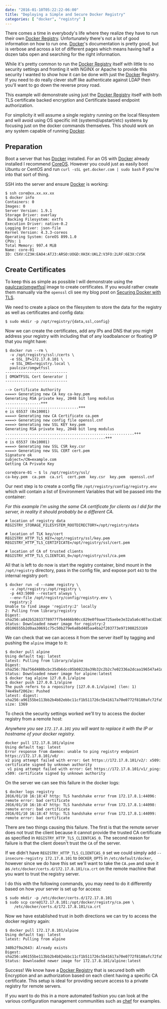 ```yaml
---
date: "2016-01-10T05:22:22-06:00"
title: "Deploying a Simple and Secure Docker Registry"
categories: [ "docker", "registry" ]
---
```


There comes a time in everybody's life where they realize they have to run their own [Docker Registry](https://www.docker.com/docker-registry). Unfortunately there's not a lot of good information on how to run one. [Docker](http://docker.com)'s documentation is pretty good, but is verbose and across a lot of different pages which means having half a dozen tabs open and searching for the right information.

While it's pretty common to run the [Docker Registry](https://www.docker.com/docker-registry) itself with little to no security settings and fronting it with NGINX or Apache to provide this security I wanted to show how it can be done with just the [Docker](http://docker.com) Registry. If you need to do really clever stuff like authenticate against LDAP then you'll want to go down the reverse proxy road.

This example will demonstrate using just the [Docker Registry](https://www.docker.com/docker-registry) itself with both TLS certificate backed encryption and Certificate based endpoint authorization.

For simplicity it will assume a single registry running on the local filesystem and will avoid using OS specific init (systemd/upstart/etc) systems by focusing just on the docker commands themselves.  This should work on any system capable of running [Docker](http://docker.com).

## Preparation

Boot a server that has [Docker](http://docker.com) installed. For an OS with [Docker](http://docker.com) already installed I recommend [CoreOS](http://coreos.com/). However you could just as easily boot Ubuntu or CentOS and run `curl -sSL get.docker.com | sudo bash` if you're into that sort of thing.

SSH into the server and ensure [Docker](http://docker.com) is working:

```
$ ssh core@xx.xx.xx.xx
$ docker info
Containers: 0
Images: 0
Server Version: 1.9.1
Storage Driver: overlay
 Backing Filesystem: extfs
Execution Driver: native-0.2
Logging Driver: json-file
Kernel Version: 4.3.3-coreos
Operating System: CoreOS 899.1.0
CPUs: 1
Total Memory: 997.4 MiB
Name: core-01
ID: C5XV:CZ3H:EAO4:ATJ3:ARSO:UOGD:XH3X:UKLZ:V3FO:2LRF:6E3X:CV5K
```

## Create Certificates

To keep this as simple as possible I will demonstrate using the [paulczar/omgwtfssl](https://github.com/paulczar/omgwtfssl) image to create certificates. If you would rather create them manually via the `openssl` cli see my blog post on [Securing Docker with TLS](http://tech.paulcz.net/2016/01/secure-docker-with-tls/).

We need to create a place on the filesystem to store the data for the registry as well as certificates and config data:

```
$ sudo mkdir -p /opt/registry/{data,ssl,config}
```

Now we can create the certificates, add any IPs and DNS that you might address your registry with including that of any loadbalancer or floating IP that you might have:

```
$ docker run --rm \
  -v /opt/registry/ssl:/certs \
  -e SSL_IP=172.17.8.101 \
  -e SSL_DNS=registry.local \
  paulczar/omgwtfssl
----------------------------
| OMGWTFSSL Cert Generator |
----------------------------

--> Certificate Authority
====> Generating new CA key ca-key.pem
Generating RSA private key, 2048 bit long modulus
................+++
.................................+++
e is 65537 (0x10001)
====> Generating new CA Certificate ca.pem
====> Generating new config file openssl.cnf
====> Generating new SSL KEY key.pem
Generating RSA private key, 2048 bit long modulus
..........................................................+++
.............................................+++
e is 65537 (0x10001)
====> Generating new SSL CSR key.csr
====> Generating new SSL CERT cert.pem
Signature ok
subject=/CN=example.com
Getting CA Private Key

core@core-01 ~ $ ls /opt/registry/ssl/
ca-key.pem  ca.pem  ca.srl  cert.pem  key.csr  key.pem  openssl.cnf
```

Our next step is to create a config file `/opt/registry/config/registry.env` which will contain a list of Environment Variables that will be passed into the container:

_For this example I'm using the same CA certificate for clients as I did for the server, in reality it should probably be a different CA._

```
# location of registry data
REGISTRY_STORAGE_FILESYSTEM_ROOTDIRECTORY=/opt/registry/data

# location of TLK key/cert
REGISTRY_HTTP_TLS_KEY=/opt/registry/ssl/key.pem
REGISTRY_HTTP_TLS_CERTIFICATE=/opt/registry/ssl/cert.pem

# location of CA of trusted clients
REGISTRY_HTTP_TLS_CLIENTCAS_0=/opt/registry/ssl/ca.pem
```

All that is left to do now is start the registry container, bind mount in the `/opt/registry` directory, pass in the config file, and expose port `443` to the internal registry port:

```
$ docker run -d --name registry \
  -v /opt/registry:/opt/registry \
  -p 443:5000 --restart always \
  --env-file /opt/registry/config/registry.env \
  registry:2
Unable to find image 'registry:2' locally
2: Pulling from library/registry
Digest: sha256:a842b52833778977f7b4466b90cc829e0f9aae725aebe3e32a5a6c407acd2a03
Status: Downloaded newer image for registry:2
d0106555b2d0aa30691c75c50b279e6a8bd485aa4ba2f203773e971988253169  
```

We can check that we can access it from the server itself by tagging and pushing the `alpine` image to it:

```
$ docker pull alpine
Using default tag: latest
latest: Pulling from library/alpine
Digest: sha256:78a756d480bcbc35db6dcc05b08228a39b32c2b2c7e02336a2dcaa196547a41d
Status: Downloaded newer image for alpine:latest
$ docker tag alpine 127.0.0.1/alpine
$ docker push 127.0.0.1/alpine
The push refers to a repository [127.0.0.1/alpine] (len: 1)
74e49af2062e: Pushed 
latest: digest: sha256:a96155be113bb2b4b82ebbc11cf1b511726c5b41617a70e0772f8180afc72fa5 size: 1369
```

To check the security settings worked we'll try to access the docker registry from a remote host:

_Anywhere you see `172.17.8.101` you will want to replace it with the IP or hostname of your docker registry._

```
docker pull 172.17.8.101/alpine
Using default tag: latest
Error response from daemon: unable to ping registry endpoint https://172.17.8.101/v0/
v2 ping attempt failed with error: Get https://172.17.8.101/v2/: x509: certificate signed by unknown authority
 v1 ping attempt failed with error: Get https://172.17.8.101/v1/_ping: x509: certificate signed by unknown authority
```

On the server we can see this failure in the docker logs:

```
$ docker logs registry
2016/01/10 16:18:47 http: TLS handshake error from 172.17.8.1:44096: remote error: bad certificate
2016/01/10 16:18:47 http: TLS handshake error from 172.17.8.1:44098: remote error: bad certificate
2016/01/10 16:18:47 http: TLS handshake error from 172.17.8.1:44099: remote error: bad certificate
```

There are two things causing this failure. The first is that the remote server does not trust the client because it cannot provide the trusted CA certificate as specified in `REGISTRY_HTTP_TLS_CLIENTCAS_0`. The second reason for failure is that the client doesn't trust the `CA` of the server.

If we didn't have `REGISTRY_HTTP_TLS_CLIENTCAS_0` set we could simply add `--insecure-registry 172.17.8.101` to `DOCKER_OPTS` in `/etc/default/docker`, however since we do have this set we'll want to take the `CA.pem` and save it as `/etc/docker/certs.d/172.17.8.101/ca.crt` on the remote machine that you want to trust the registry server.

I do this with the following commands, you may need to do it differently based on how your server is set up for access:

```
$ sudo mkdir -p /etc/docker/certs.d/172.17.8.101
$ sudo scp core@172.17.8.101:/opt/docker/registry/ca.pem \
    /etc/docker/certs.d/172.17.8.101/ca.crt
```

Now we have established trust in both directions we can try to access the docker registry again:

```
$ docker pull 172.17.8.101/alpine
Using default tag: latest
latest: Pulling from alpine

340b2f9a2643: Already exists 
Digest: sha256:a96155be113bb2b4b82ebbc11cf1b511726c5b41617a70e0772f8180afc72fa5
Status: Downloaded newer image for 172.17.8.101/alpine:latest
```

Success!   We know have a [Docker Registry](https://www.docker.com/docker-registry) that is secured both with Encryption and an authorization based on each client having a specific CA certificate.  This setup is ideal for providing secure access to a private registry for remote servers.

If you want to do this in a more automated fashion you can look at the various configuration management communities such as [chef](https://supermarket.chef.io/cookbooks/docker_registry) for examples.
